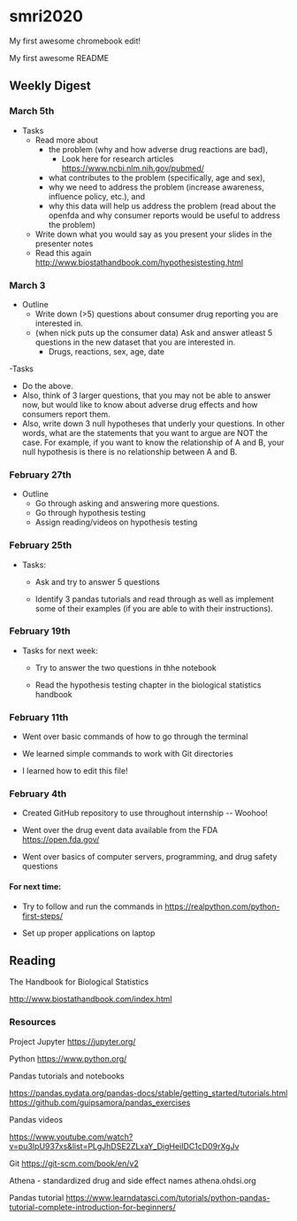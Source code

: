 # smri2020

My first awesome chromebook edit!

My first awesome README

## Weekly Digest

### March 5th

- Tasks
  - Read more about 
     - the problem (why and how adverse drug reactions are bad), 
        - Look here for research articles https://www.ncbi.nlm.nih.gov/pubmed/
     - what contributes to the problem (specifically, age and sex), 
     - why we need to address the problem (increase awareness, influence policy, etc.), and 
     - why this data will help us address the problem (read about the openfda and why consumer reports would be useful to address the problem)
  - Write down what you would say as you present your slides in the presenter notes
  - Read this again http://www.biostathandbook.com/hypothesistesting.html
### March 3
- Outline
   - Write down (>5) questions about consumer drug reporting you are interested in. 
   - (when nick puts up the consumer data) Ask and answer atleast 5 questions in the new dataset that you are interested in. 
      - Drugs, reactions, sex, age, date
      
-Tasks
   - Do the above.
   - Also, think of 3 larger questions, that you may not be able to answer now, but would like to know about adverse drug effects and how consumers report them.
   - Also, write down 3 null hypotheses that underly your questions. In other words, what are the statements that you want to argue are NOT the case. For example, if you want to know the relationship of A and B, your null hypothesis is there is no relationship between A and B. 

### February 27th

- Outline
   - Go through asking and answering more questions.
   - Go through hypothesis testing
   - Assign reading/videos on hypothesis testing
   
### February 25th

- Tasks:

   - Ask and try to answer 5 questions
   
   - Identify 3 pandas tutorials and read through as well as implement some of their examples (if you are able to with their instructions). 

### February 19th

- Tasks for next week:

   - Try to answer the two questions in thhe notebook
   
   - Read the hypothesis testing chapter in the biological statistics handbook
   
### February 11th

- Went over basic commands of how to go through the terminal

- We learned simple commands to work with Git directories

- I learned how to edit this file!

### February 4th

* Created GitHub repository to use throughout internship -- Woohoo!

* Went over the drug event data available from the FDA https://open.fda.gov/

* Went over basics of computer servers, programming, and drug safety questions

#### For next time:

* Try to follow and run the commands in https://realpython.com/python-first-steps/

* Set up proper applications on laptop

## Reading

The Handbook for Biological Statistics

http://www.biostathandbook.com/index.html

### Resources

Project Jupyter
https://jupyter.org/

Python
https://www.python.org/

Pandas tutorials and notebooks

https://pandas.pydata.org/pandas-docs/stable/getting_started/tutorials.html
https://github.com/guipsamora/pandas_exercises

Pandas videos

https://www.youtube.com/watch?v=pu3IpU937xs&list=PLgJhDSE2ZLxaY_DigHeiIDC1cD09rXgJv

Git
https://git-scm.com/book/en/v2

Athena - standardized drug and side effect names
athena.ohdsi.org

Pandas tutorial
https://www.learndatasci.com/tutorials/python-pandas-tutorial-complete-introduction-for-beginners/
